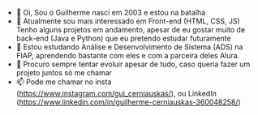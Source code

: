 - 👋 Oi, Sou o Guilherme nasci em 2003 e estou na batalha
- 👀 Atualmente sou mais interessado em Front-end (HTML, CSS, JS) Tenho alguns projetos em andamento, apesar de eu gostar muito de back-end (Java e Python) que eu pretendo estudar futuramente
- 🌱 Estou estudando Análise e Desenvolvimento de Sistema (ADS) na FIAP, aprendendo bastante com eles e com a parceira deles Alura.
- 💞️ Procuro sempre tentar evoluir apesar de tudo, caso queria fazer um projeto juntos só me chamar
- 📫 Pode me chamar no insta (https://www.instagram.com/gui_cerniauskas/), ou LinkedIn (https://www.linkedin.com/in/guilherme-cerniauskas-360048258/)

<!---
Guihermee/Guihermee is a ✨ special ✨ repository because its `README.md` (this file) appears on your GitHub profile.
You can click the Preview link to take a look at your changes.
--->
